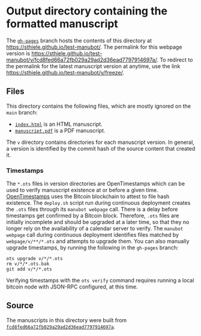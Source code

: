 # Output directory containing the formatted manuscript

The [`gh-pages`](https://github.com/sthiele/test-manubot/tree/gh-pages) branch hosts the contents of this directory at <https://sthiele.github.io/test-manubot/>.
The permalink for this webpage version is <https://sthiele.github.io/test-manubot/v/fcd8fed66a72fb029a29ad2d36ead7797914697a/>.
To redirect to the permalink for the latest manuscript version at anytime, use the link <https://sthiele.github.io/test-manubot/v/freeze/>.

## Files

This directory contains the following files, which are mostly ignored on the `main` branch:

+ [`index.html`](index.html) is an HTML manuscript.
+ [`manuscript.pdf`](manuscript.pdf) is a PDF manuscript.

The `v` directory contains directories for each manuscript version.
In general, a version is identified by the commit hash of the source content that created it.

### Timestamps

The `*.ots` files in version directories are OpenTimestamps which can be used to verify manuscript existence at or before a given time.
[OpenTimestamps](https://opentimestamps.org/) uses the Bitcoin blockchain to attest to file hash existence.
The `deploy.sh` script run during continuous deployment creates the `.ots` files through its `manubot webpage` call.
There is a delay before timestamps get confirmed by a Bitcoin block.
Therefore, `.ots` files are initially incomplete and should be upgraded at a later time, so that they no longer rely on the availability of a calendar server to verify.
The `manubot webpage` call during continuous deployment identifies files matched by `webpage/v/**/*.ots` and attempts to upgrade them.
You can also manually upgrade timestamps, by running the following in the `gh-pages` branch:

```shell
ots upgrade v/*/*.ots
rm v/*/*.ots.bak
git add v/*/*.ots
```

Verifying timestamps with the `ots verify` command requires running a local bitcoin node with JSON-RPC configured, at this time.

## Source

The manuscripts in this directory were built from
[`fcd8fed66a72fb029a29ad2d36ead7797914697a`](https://github.com/sthiele/test-manubot/commit/fcd8fed66a72fb029a29ad2d36ead7797914697a).
